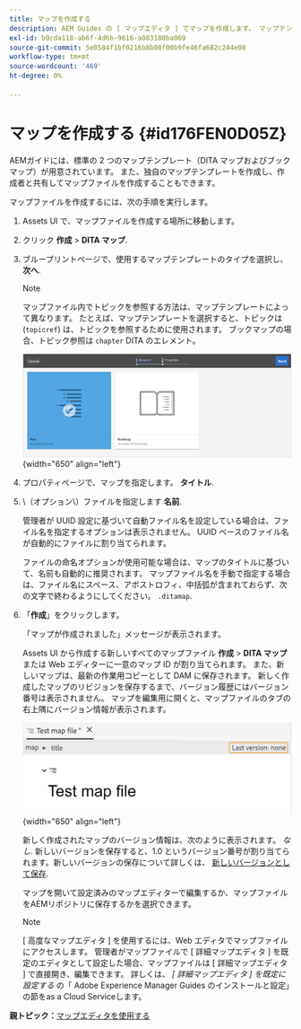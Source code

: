 ```yaml
---
title: マップを作成する
description: AEM Guides の [ マップエディタ ] でマップを作成します。 マップテンプレートに基づいてマップファイルを作成する手順を探します。
exl-id: b9cda118-ab6f-4d6b-9616-a083180ba069
source-git-commit: 5e0584f1bf0216b8b00f00b9fe46fa682c244e08
workflow-type: tm+mt
source-wordcount: '469'
ht-degree: 0%

---
```


# マップを作成する {#id176FEN0D05Z}

AEMガイドには、標準の 2 つのマップテンプレート（DITA マップおよびブックマップ）が用意されています。 また、独自のマップテンプレートを作成し、作成者と共有してマップファイルを作成することもできます。

マップファイルを作成するには、次の手順を実行します。

1. Assets UI で、マップファイルを作成する場所に移動します。

1. クリック **作成** \> **DITA マップ**.

1. ブループリントページで、使用するマップテンプレートのタイプを選択し、 **次へ**.

   >[!NOTE]
   >
   > マップファイル内でトピックを参照する方法は、マップテンプレートによって異なります。 たとえば、マップテンプレートを選択すると、トピックは\(`topicref`\) は、トピックを参照するために使用されます。 ブックマップの場合、トピック参照は `chapter` DITA のエレメント。

   ![](images/map-template.png){width="650" align="left"}

1. プロパティページで、マップを指定します。 **タイトル**.

1. \（オプション\）ファイルを指定します **名前**.

   管理者が UUID 設定に基づいて自動ファイル名を設定している場合は、ファイル名を指定するオプションは表示されません。 UUID ベースのファイル名が自動的にファイルに割り当てられます。

   ファイルの命名オプションが使用可能な場合は、マップのタイトルに基づいて、名前も自動的に推奨されます。 マップファイル名を手動で指定する場合は、ファイル名にスペース、アポストロフィ、中括弧が含まれておらず、次の文字で終わるようにしてください。 `.ditamap`.

1. 「**作成**」をクリックします。

   「マップが作成されました」メッセージが表示されます。

   Assets UI から作成する新しいすべてのマップファイル **作成** \> **DITA マップ** または Web エディターに一意のマップ ID が割り当てられます。 また、新しいマップは、最新の作業用コピーとして DAM に保存されます。 新しく作成したマップのリビジョンを保存するまで、バージョン履歴にはバージョン番号は表示されません。 マップを編集用に開くと、マップファイルのタブの右上隅にバージョン情報が表示されます。

   ![](images/first-version-map-none.png){width="650" align="left"}

   新しく作成されたマップのバージョン情報は、次のように表示されます。 *なし*. 新しいバージョンを保存すると、1.0 というバージョン番号が割り当てられます。新しいバージョンの保存について詳しくは、 [新しいバージョンとして保存](web-editor-features.md#save-as-new-version-id209ME400GXA).

   マップを開いて設定済みのマップエディターで編集するか、マップファイルをAEMリポジトリに保存するかを選択できます。

   >[!NOTE]
   >
   > [ 高度なマップエディタ ] を使用するには、Web エディタでマップファイルにアクセスします。 管理者がマップファイルで [ 詳細マップエディタ ] を既定のエディタとして設定した場合、マップファイルは [ 詳細マップエディタ ] で直接開き、編集できます。 詳しくは、 *[ 詳細マップエディタ ] を既定に設定する* の「 Adobe Experience Manager Guides のインストールと設定」の節をas a Cloud Serviceします。


**親トピック：**[&#x200B;マップエディタを使用する](map-editor.md)
